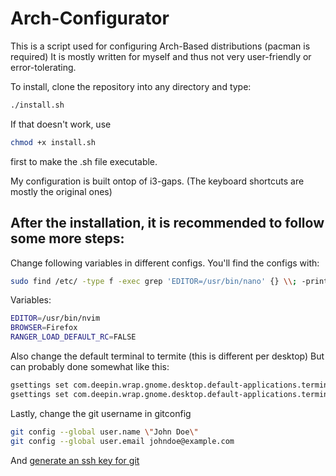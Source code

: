 # Arch-Configurator

This is a script used for configuring Arch-Based distributions (pacman is required)
It is mostly written for myself and thus not very user-friendly or error-tolerating.

To install, clone the repository into any directory and type:

```bash
./install.sh
```

If that doesn't work, use
```bash
chmod +x install.sh
```
first to make the .sh file executable.

My configuration is built ontop of i3-gaps. (The keyboard shortcuts are mostly the original
ones)

## After the installation, it is recommended to follow some more steps:

Change following variables in different configs. You'll find the configs with:
```bash
sudo find /etc/ -type f -exec grep 'EDITOR=/usr/bin/nano' {} \\; -print
```

Variables:
```bash
EDITOR=/usr/bin/nvim
BROWSER=Firefox
RANGER_LOAD_DEFAULT_RC=FALSE
```

Also change the default terminal to termite (this is different per desktop)
But can probably done somewhat like this:
```bash
gsettings set com.deepin.wrap.gnome.desktop.default-applications.terminal exec /usr/bin/termite
gsettings set com.deepin.wrap.gnome.desktop.default-applications.terminal exec-arg \"-x\"
```

Lastly, change the git username in gitconfig
```bash
git config --global user.name \"John Doe\"
git config --global user.email johndoe@example.com
```
And [generate an ssh key for git](https://help.github.com/articles/connecting-to-github-with-ssh/)
